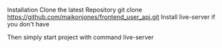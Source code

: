 Installation
    Clone the latest Repository
    git clone https://github.com/maikonjones/frontend_user_api.git
    Install live-server if you don't have


Then simply start project with command
    live-server